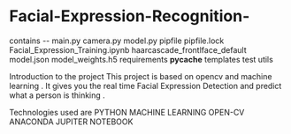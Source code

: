 # Facial-Expression-Recognition-
 contains -- 
      main.py
      camera.py
      model.py
      pipfile
      pipfile.lock
      Facial_Expression_Training.ipynb
      haarcascade_frontlface_default
      model.json
      model_weights.h5
      requirements
      __pycache__
      templates
      test
      utils
      
      
  Introduction to the project 
      This project is based on opencv and machine learning . 
      It gives you the real time Facial Expression Detection and predict what a person is thinking .
      
  Technologies used are
         PYTHON
         MACHINE LEARNING
         OPEN-CV
         ANACONDA JUPITER NOTEBOOK
         
